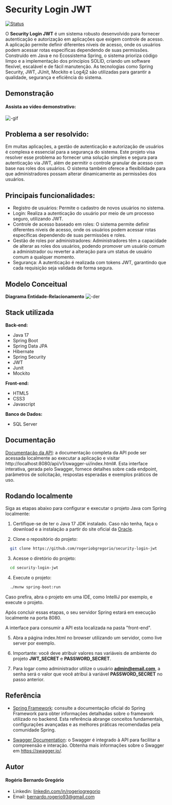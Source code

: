 # Security Login JWT
[![Status](https://img.shields.io/badge/Status-Em%20Andamento-yellow.svg)](https://github.com/seu-usuario/seu-projeto)

O **Security Login JWT** é um sistema robusto desenvolvido para fornecer autenticação e autorização em aplicações que exigem controle de acesso. A aplicação permite definir diferentes níveis de acesso, onde os usuários podem acessar rotas específicas dependendo de suas permissões. Construído em Java e no Ecossistema Spring, o sistema prioriza código limpo e a implementação dos princípios SOLID, criando um software flexível, escalável e de fácil manutenção. As tecnologias como Spring Security, JWT, JUnit, Mockito e Log4j2 são utilizadas para garantir a qualidade, segurança e eficiência do sistema.

## Demonstração
#### Assista ao vídeo demonstrativo:

![-gif](https://github.com/rogeriobgregorio/.gif)


## Problema a ser resolvido:
Em muitas aplicações, a gestão de autenticação e autorização de usuários é complexa e essencial para a segurança do sistema. Este projeto visa resolver esse problema ao fornecer uma solução simples e segura para autenticação via JWT, além de permitir o controle granular de acesso com base nas roles dos usuários. O sistema também oferece a flexibilidade para que administradores possam alterar dinamicamente as permissões dos usuários.


## Principais funcionalidades:
- Registro de usuários: Permite o cadastro de novos usuários no sistema.
- Login: Realiza a autenticação do usuário por meio de um processo seguro, utilizando JWT.
- Controle de acesso baseado em roles: O sistema permite definir diferentes níveis de acesso, onde os usuários podem acessar rotas específicas dependendo de suas permissões e roles.
- Gestão de roles por administradores: Administradores têm a capacidade de alterar as roles dos usuários, podendo promover um usuário comum a administrador ou reverter a alteração para um status de usuário comum a qualquer momento.
- Segurança: A autenticação é realizada com tokens JWT, garantindo que cada requisição seja validada de forma segura.


## Modelo Conceitual
**Diagrama Entidade-Relacionamento**
![-der](https://github.com/rogeriobgregorio/.png)

## Stack utilizada
**Back-end:**
- Java 17
- Spring Boot
- Spring Data JPA
- Hibernate
- Spring Security
- JWT
- Junit
- Mockito

**Front-end:**
- HTML5
- CSS3
- Javascript

**Banco de Dados:**
- SQL Server


## Documentação
[Documentação da API](http://localhost:8080/api/v1/swagger-ui/index.html#):
a documentação completa da API pode ser acessada localmente ao executar a aplicação e visitar http://localhost:8080/api/v1/swagger-ui/index.html#.
Esta interface interativa, gerada pelo Swagger, fornece detalhes sobre cada endpoint, parâmetros de solicitação, respostas esperadas e exemplos práticos de uso.


## Rodando localmente
Siga as etapas abaixo para configurar e executar o projeto Java com Spring localmente:

1. Certifique-se de ter o Java 17 JDK instalado. Caso não tenha, faça o download e a instalação a partir do site oficial da [Oracle](https://oracle.com/).

2. Clone o repositório do projeto:
```bash
  git clone https://github.com/rogeriobgregorio/security-login-jwt
```

3. Acesse o diretório do projeto:
```bash
  cd security-login-jwt
```

4. Execute o projeto:
```bash
  ./mvnw spring-boot:run
```
Caso prefira, abra o projeto em uma IDE, como IntelliJ por exemplo, e execute o projeto.

Após concluir essas etapas, o seu servidor Spring estará em execução localmente na porta 8080.

A interface para consumir a API esta localizada na pasta "front-end".

5. Abra a página index.html no browser utilizando um servidor, como live server por exemplo.

6. Importante: você deve atribuir valores nas variáveis de ambiente do projeto **JWT_SECRET** e **PASSWORD_SECRET**.

7. Para logar como administrador utilize o usuário **admin@email.com**, a senha será o valor que você atribui à variável **PASSWORD_SECRET** no passo anterior.


## Referência
- [Spring Framework](https://spring.io/):
  consulte a documentação oficial do Spring Framework para obter informações detalhadas sobre o framework utilizado no backend.
  Esta referência abrange conceitos fundamentais, configurações avançadas e as melhores práticas recomendadas pela comunidade Spring.

- [Swagger Documentation](https://swagger.io/):
  o Swagger é integrado à API para facilitar a compreensão e interação. Obtenha mais informações sobre o Swagger em https://swagger.io/.


## Autor
#### Rogério Bernardo Gregório
- Linkedin: [linkedin.com/in/rogeriogregorio](https://linkedin.com/in/rogeriogregorio)
- Email: [bernardo.rogerio93@gmail.com](mailto:bernardo.rogerio93@gmail.com)